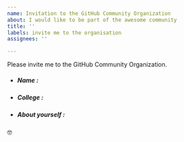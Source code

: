 ```yaml
---
name: Invitation to the GitHub Community Organization
about: I would like to be part of the awesome community
title: ''
labels: invite me to the organisation
assignees: ''

---
```


Please invite me to the GitHub Community Organization.

- ##### Name :

- ##### College :

- ##### About yourself : 

:nerd_face:
